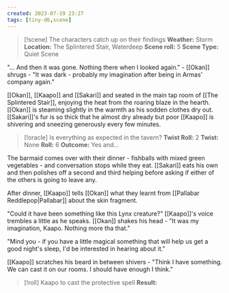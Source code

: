 ```yaml
---
created: 2023-07-19 23:27
tags: [tiny-d6,scene]
---
```

> [!scene] The characters catch up on their findings
> **Weather:** Storm
> **Location:** The Splintered Stair, Waterdeep
> **Scene roll:** 5
> **Scene Type:** Quiet Scene

"... And then it was gone. Nothing there when I looked again." - [[Okan]] shrugs - "It was dark - probably my imagination after being in Armas' company again."

[[Okan]], [[Kaapo]] and [[Sakari]] and seated in the main tap room of [[The Splintered Stair]], enjoying the heat from the roaring blaze in the hearth. [[Okan]] is steaming slightly in the warmth as his sodden clothes dry out. [[Sakari]]'s fur is so thick that he almost dry already but poor [[Kaapo]] is shivering and sneezing generously every few minutes.

> [!oracle] Is everything as expected in the tavern?
> **Twist Roll:** 2
> **Twist:** None
> **Roll:** 6
> **Outcome:** Yes and...

The barmaid comes over with their dinner - fishballs with mixed green vegetables - and conversation stops while they eat. [[Sakari]] eats his own and then polishes off a second and third helping before asking if either of the others is going to leave any.

After dinner, [[Kaapo]] tells [[Okan]] what they learnt from [[Pallabar Reddlepop|Pallabar]] about the skin fragment.

"Could it have been something like this Lynx creature?" [[Kaapo]]'s voice trembles a little as he speaks. [[Okan]] shakes his head - "It was my imagination, Kaapo. Nothing more tha that."

"Mind you - if you have a little magical something that will help us get a good night's sleep, I'd be interested in hearing about it."

[[Kaapo]] scratches his beard in between shivers - "Think I have something. We can cast it on our rooms. I should have enough I think."

> [!roll] Kaapo to cast the protective spell
> **Result:** 